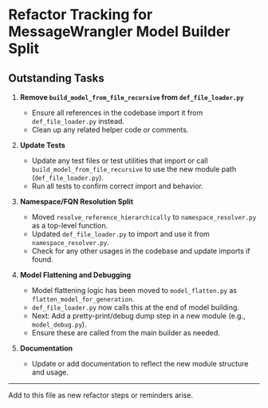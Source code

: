 # Refactor Tracking for MessageWrangler Model Builder Split

## Outstanding Tasks

1. **Remove `build_model_from_file_recursive` from `def_file_loader.py`**
   - Ensure all references in the codebase import it from `def_file_loader.py` instead.
   - Clean up any related helper code or comments.

2. **Update Tests**
   - Update any test files or test utilities that import or call `build_model_from_file_recursive` to use the new module path (`def_file_loader.py`).
   - Run all tests to confirm correct import and behavior.

3. **Namespace/FQN Resolution Split**
   - Moved `resolve_reference_hierarchically` to `namespace_resolver.py` as a top-level function.
   - Updated `def_file_loader.py` to import and use it from `namespace_resolver.py`.
   - Check for any other usages in the codebase and update imports if found.

4. **Model Flattening and Debugging**
   - Model flattening logic has been moved to `model_flatten.py` as `flatten_model_for_generation`.
   - `def_file_loader.py` now calls this at the end of model building.
   - Next: Add a pretty-print/debug dump step in a new module (e.g., `model_debug.py`).
   - Ensure these are called from the main builder as needed.

5. **Documentation**
   - Update or add documentation to reflect the new module structure and usage.

---
Add to this file as new refactor steps or reminders arise.
